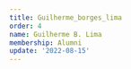 ```yaml
---
title: Guilherme_borges_lima
order: 4
name: Guilherme B. Lima
membership: Alumni
update: '2022-08-15'
---
```


